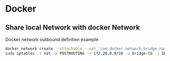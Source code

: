 # Docker

## Share local Network with docker Network

Docker network outbound defintion example
```bash
docker network create --attachable --opt 'com.docker.network.bridge.name=bridge-tb' --opt 'com.docker.network.bridge.enable_ip_masquerade=false' bridge-tb
sudo iptables -t nat -A POSTROUTING -s 172.20.0.0/16 -o bridge-tb -j SNAT --to-source 192.168.0.23
```
